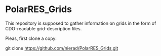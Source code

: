 # PolarRES_Grids

This repository is supposed to gather information on grids in the form of CDO-readable grid-description files.

Pleas, first clone a copy:

  git clone https://github.com/nierad/PolarRES_Grids.git

